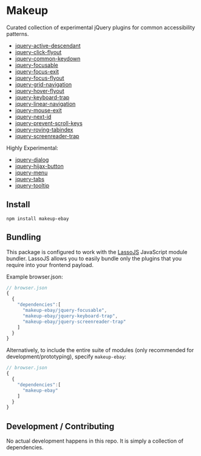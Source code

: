 # Makeup

Curated collection of experimental jQuery plugins for common accessibility patterns.

* [jquery-active-descendant](https://github.com/ianmcburnie/jquery-active-descendant)
* [jquery-click-flyout](https://github.com/ianmcburnie/jquery-click-flyout)
* [jquery-common-keydown](https://github.com/ianmcburnie/jquery-common-keydown)
* [jquery-focusable](https://github.com/ianmcburnie/jquery-focusable)
* [jquery-focus-exit](https://github.com/ianmcburnie/jquery-focus-exit)
* [jquery-focus-flyout](https://github.com/ianmcburnie/jquery-focus-flyout)
* [jquery-grid-navigation](https://github.com/ianmcburnie/jquery-grid-navigation)
* [jquery-hover-flyout](https://github.com/ianmcburnie/jquery-hover-flyout)
* [jquery-keyboard-trap](https://github.com/ianmcburnie/jquery-keyboard-trap)
* [jquery-linear-navigation](https://github.com/ianmcburnie/jquery-linear-navigation)
* [jquery-mouse-exit](https://github.com/ianmcburnie/jquery-mouse-exit)
* [jquery-next-id](https://github.com/ianmcburnie/jquery-next-id)
* [jquery-prevent-scroll-keys](https://github.com/ianmcburnie/jquery-prevent-scroll-keys)
* [jquery-roving-tabindex](https://github.com/ianmcburnie/jquery-roving-tabindex)
* [jquery-screenreader-trap](https://github.com/ianmcburnie/jquery-screenreader-trap)

Highly Experimental:

* [jquery-dialog](https://github.com/ianmcburnie/jquery-dialog)
* [jquery-hijax-button](https://github.com/ianmcburnie/jquery-hijax-button)
* [jquery-menu](https://github.com/ianmcburnie/jquery-menu)
* [jquery-tabs](https://github.com/ianmcburnie/jquery-tabs)
* [jquery-tooltip](https://github.com/ianmcburnie/jquery-tooltip)

## Install

`npm install makeup-ebay`

## Bundling

This package is configured to work with the <a href="https://github.com/lasso-js/lasso">LassoJS</a> JavaScript module bundler. LassoJS allows you to easily bundle only the plugins that you require into your frontend payload.

Example browser.json:

```js
// browser.json
{
  {
    "dependencies":[
      "makeup-ebay/jquery-focusable",
      "makeup-ebay/jquery-keyboard-trap",
      "makeup-ebay/jquery-screenreader-trap"
    ]
  }
}
```

Alternatively, to include the entire suite of modules (only recommended for development/prototyping), specify `makeup-ebay`:

```js
// browser.json
{
  {
    "dependencies":[
      "makeup-ebay"
    ]
  }
}
```

## Development / Contributing

No actual development happens in this repo. It is simply a collection of dependencies.
